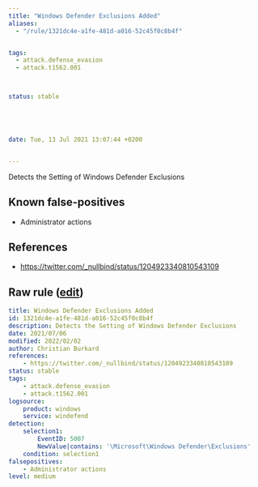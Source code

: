 ```yaml
---
title: "Windows Defender Exclusions Added"
aliases:
  - "/rule/1321dc4e-a1fe-481d-a016-52c45f0c8b4f"


tags:
  - attack.defense_evasion
  - attack.t1562.001



status: stable





date: Tue, 13 Jul 2021 13:07:44 +0200


---
```


Detects the Setting of Windows Defender Exclusions

<!--more-->


## Known false-positives

* Administrator actions



## References

* https://twitter.com/_nullbind/status/1204923340810543109


## Raw rule ([edit](https://github.com/SigmaHQ/sigma/edit/master/rules/windows/builtin/windefend/win_defender_exclusions.yml))
```yaml
title: Windows Defender Exclusions Added
id: 1321dc4e-a1fe-481d-a016-52c45f0c8b4f
description: Detects the Setting of Windows Defender Exclusions
date: 2021/07/06
modified: 2022/02/02
author: Christian Burkard
references:
    - https://twitter.com/_nullbind/status/1204923340810543109
status: stable
tags:
    - attack.defense_evasion
    - attack.t1562.001
logsource:
    product: windows
    service: windefend
detection:
    selection1:
        EventID: 5007
        NewValue|contains: '\Microsoft\Windows Defender\Exclusions'
    condition: selection1
falsepositives:
    - Administrator actions
level: medium

```
